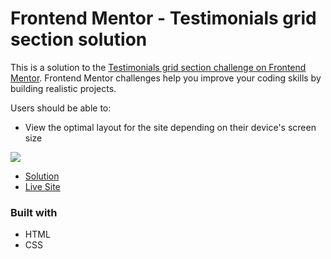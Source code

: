 # Frontend Mentor - Testimonials grid section solution

This is a solution to the [Testimonials grid section challenge on Frontend Mentor](https://www.frontendmentor.io/challenges/testimonials-grid-section-Nnw6J7Un7). Frontend Mentor challenges help you improve your coding skills by building realistic projects. 

Users should be able to:

- View the optimal layout for the site depending on their device's screen size

![](./screenshot.jpg)

- [Solution](https://your-solution-url.com)
- [Live Site](https://lspacka.github.io/FEM-testimonials-grid-section/)

### Built with

- HTML
- CSS